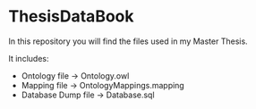 # ThesisDataBook

In this repository you will find the files used in my Master Thesis.

It includes:
- Ontology file → Ontology.owl
- Mapping file → OntologyMappings.mapping
- Database Dump file → Database.sql
